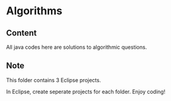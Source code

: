 Algorithms
=====

## Content

All java codes here are solutions to algorithmic questions.

## Note 

This folder contains 3 Eclipse projects. 

In Eclipse, create seperate projects for each folder. Enjoy coding! 
